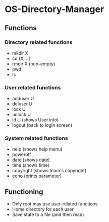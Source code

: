 # OS-Directory-Manager

## Functions

### Directory related functions

* mkdir X
* cd \[X, ..]
* rmdir X (non-empty)
* pwd
* ls

### User related functions

* adduser U
* deluser U
* lock U
* unlock U
* id U (shows User info)
* logout (back to login screen)

### System related functions

* help (shows help menu)
* poweroff
* date (shows date)
* time (shows time)
* copyright (shows team's copyright)
* echo (prints parameter)

## Functioning

* Only root may use user-related functions
* Home directory for each user
* Save state to a file (and then read)
